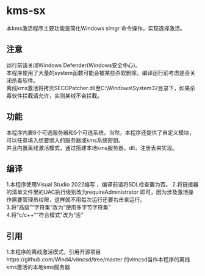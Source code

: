 # kms-sx
本kms激活程序主要功能是简化Windows slmgr 命令操作，实现选择激活。
## 注意
运行前请关闭Windows Defender(Windows安全中心)。  
本程序使用了大量的system函数可能会被某些杀软删除，编译运行前考虑是否关闭杀毒软件。  
离线kms激活将拷贝SECOPatcher.dll至C:\Windows\System32目录下，如果杀毒软件拦截请允许，实测某绒不会拦截。
## 功能
本程序内置6个可选服务器和5个可选系统，当然，本程序还提供了自定义模块，可以任意填入想要绑入的服务器或kms系统密钥。  
并且内置离线激活模式，通过搭建本地kms服务器，dll，注册表来实现。   
## 编译
1.本程序使用Visual Studio 2022编写 ，编译前请将SDL检查置为否。
2.将链接器的清单文件里的UAC执行级别改为requireAdministrator 即可，因为涉及激活操作需要管理员权限，这样就不用每次运行还要右击来运行。  
3.将“高级”“字符集”改为“使用多字节字符集”  
4.将“c/c++”"符合模式"改为“否”  
## 引用
1.本程序的离线激活模式，引用开源项目https://github.com/Wind4/vlmcsd/tree/master  的vlmcsd当作本程序的离线kms激活的本地kms服务器
